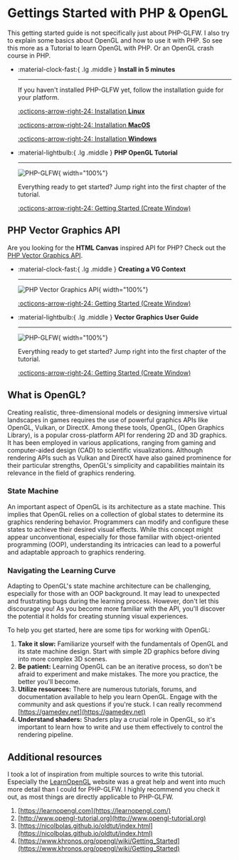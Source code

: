 # Gettings Started with PHP & OpenGL 

This getting started guide is not specifically just about PHP-GLFW. I also try to explain some basics about OpenGL and how to use it with PHP.
So see this more as a Tutorial to learn OpenGL with PHP. Or an OpenGL crash course in PHP.

<div class="grid cards" markdown>

-   :material-clock-fast:{ .lg .middle } __Install in 5 minutes__

    ---

    If you haven't installed PHP-GLFW yet, follow the installation guide for your platform.

    [:octicons-arrow-right-24: Installation **Linux**](./installation/install-linux.md)

    [:octicons-arrow-right-24: Installation **MacOS**](./installation/install-macos.md)
    
    [:octicons-arrow-right-24: Installation **Windows**](./installation/install-windows.md)

-   :material-lightbulb:{ .lg .middle } __PHP OpenGL Tutorial__

    ---

    ![PHP-GLFW](./../docs-assets/php-glfw/getting_started/basic_pipeline.png){ width="100%"}

    Everything ready to get started? Jump right into the first chapter of the tutorial.

    [:octicons-arrow-right-24: Getting Started (Create Window)](./window-creation.md)
</div>

## PHP Vector Graphics API

Are you looking for the **HTML Canvas** inspired API for PHP? Check out the [PHP Vector Graphics API]().

<div class="grid cards" markdown>

-   :material-clock-fast:{ .lg .middle } __Creating a VG Context__

    ---

    ![PHP Vector Graphics API](./../docs-assets/php-glfw/getting_started/vg_api.png){ width="100%"}

    [:octicons-arrow-right-24: Getting Started (Create Window)](./window-creation.md)

-   :material-lightbulb:{ .lg .middle } __Vector Graphics User Guide__

    ---

    ![PHP-GLFW](./../docs-assets/php-glfw/getting_started/basic_pipeline.png){ width="100%"}

    Everything ready to get started? Jump right into the first chapter of the tutorial.

    [:octicons-arrow-right-24: Getting Started (Create Window)](./window-creation.md)
</div>



## What is OpenGL?

Creating realistic, three-dimensional models or designing immersive virtual landscapes in games requires the use of powerful graphics APIs like OpenGL, Vulkan, or DirectX. Among these tools, OpenGL, (Open Graphics Library), is a popular cross-platform API for rendering 2D and 3D graphics. It has been employed in various applications, ranging from gaming and computer-aided design (CAD) to scientific visualizations. Although rendering APIs such as Vulkan and DirectX have also gained prominence for their particular strengths, OpenGL's simplicity and capabilities maintain its relevance in the field of graphics rendering.

### State Machine

An important aspect of OpenGL is its architecture as a state machine. This implies that OpenGL relies on a collection of global states to determine its graphics rendering behavior. Programmers can modify and configure these states to achieve their desired visual effects. While this concept might appear unconventional, especially for those familiar with object-oriented programming (OOP), understanding its intricacies can lead to a powerful and adaptable approach to graphics rendering.

### Navigating the Learning Curve

Adapting to OpenGL's state machine architecture can be challenging, especially for those with an OOP background. It may lead to unexpected and frustrating bugs during the learning process. However, don't let this discourage you! As you become more familiar with the API, you'll discover the potential it holds for creating stunning visual experiences.

To help you get started, here are some tips for working with OpenGL:

1. **Take it slow:** Familiarize yourself with the fundamentals of OpenGL and its state machine design. Start with simple 2D graphics before diving into more complex 3D scenes.
2. **Be patient:** Learning OpenGL can be an iterative process, so don't be afraid to experiment and make mistakes. The more you practice, the better you'll become.
3. **Utilize resources:** There are numerous tutorials, forums, and documentation available to help you learn OpenGL. Engage with the community and ask questions if you're stuck.
   I can really recommend [https://gamedev.net](https://gamedev.net)
4. **Understand shaders:** Shaders play a crucial role in OpenGL, so it's important to learn how to write and use them effectively to control the rendering pipeline.


## Additional resources 

I took a lot of inspiration from multiple sources to write this tutorial. Especially the [LearnOpenGL](https://learnopengl.com/) website was a great help and went into much more detail than I could for PHP-GLFW. I highly recommend you check it out, as most things are directly applicable to PHP-GLFW.

 1. [https://learnopengl.com](https://learnopengl.com/)
 2. [http://www.opengl-tutorial.org](http://www.opengl-tutorial.org)
 3. [https://nicolbolas.github.io/oldtut/index.html](https://nicolbolas.github.io/oldtut/index.html)
 2. [https://www.khronos.org/opengl/wiki/Getting_Started](https://www.khronos.org/opengl/wiki/Getting_Started)

